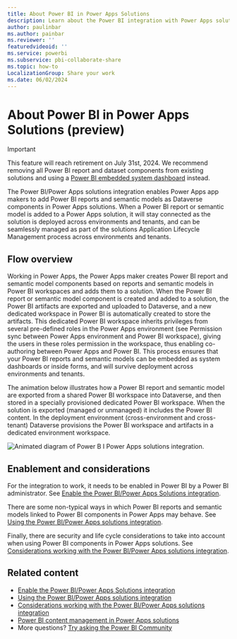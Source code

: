 ```yaml
---
title: About Power BI in Power Apps Solutions
description: Learn about the Power BI integration with Power Apps solutions.
author: paulinbar
ms.author: painbar
ms.reviewer: ''
featuredvideoid: ''
ms.service: powerbi
ms.subservice: pbi-collaborate-share
ms.topic: how-to
LocalizationGroup: Share your work
ms.date: 06/02/2024
---
```


# About Power BI in Power Apps Solutions (preview)

> [!IMPORTANT]
> This feature will reach retirement on July 31st, 2024. We recommend removing all Power BI report and dataset components from existing solutions and using a [Power BI embedded system dashboard](./create-edit-powerbi-embedded-page.md) instead.

The Power BI/Power Apps solutions integration enables Power Apps app makers to add Power BI reports and semantic models as Dataverse components in Power Apps solutions. When a Power BI report or semantic model is added to a Power Apps solution, it will stay connected as the solution is deployed across environments and tenants, and can be seamlessly managed as part of the solutions Application Lifecycle Management process across environments and tenants.

## Flow overview

Working in Power Apps, the Power Apps maker creates Power BI report and semantic model components based on reports and semantic models in Power BI workspaces and adds them to a solution. When the Power BI report or semantic model component is created and added to a solution, the Power BI artifacts are exported and uploaded to Dataverse, and a new dedicated workspace in Power BI is automatically created to store the artifacts. This dedicated Power BI workspace inherits privileges from several pre-defined roles in the Power Apps environment (see Permission sync between Power Apps environment and Power BI workspace), giving the users in these roles permission in the workspace, thus enabling co-authoring between Power Apps and Power BI. This process ensures that your Power BI reports and semantic models can be embedded as system dashboards or inside forms, and will survive deployment across environments and tenants.

The animation below illustrates how a Power BI report and semantic model are exported from a shared Power BI workspace into Dataverse, and then stored in a specially provisioned dedicated Power BI workspace. When the solution is exported (managed or unmanaged) it includes the Power BI content.​ In the deployment environment (cross-environment and cross-tenant) Dataverse provisions the Power BI workspace and artifacts in a dedicated environment workspace.

![Animated diagram of Power B I Power Apps solutions integration.](./media/service-power-bi-powerapps-integration-about/integration-diagram.gif)

## Enablement and considerations

For the integration to work, it needs to be enabled in Power BI by a Power BI administrator. See [Enable the Power BI/Power Apps Solutions integration](./service-power-bi-powerapps-integration-enable.md).

There are some non-typical ways in which Power BI reports and semantic models linked to Power BI components in Power Apps may behave. See [Using the Power BI/Power Apps solutions integration](./service-power-bi-powerapps-integration-using.md).

Finally, there are security and life cycle considerations to take into account when using Power BI components in Power Apps solutions. See [Considerations working with the Power BI/Power Apps solutions integration](./service-power-bi-powerapps-integration-considerations.md).

## Related content

* [Enable the Power BI/Power Apps Solutions integration](./service-power-bi-powerapps-integration-enable.md)
* [Using the Power BI/Power Apps solutions integration](./service-power-bi-powerapps-integration-using.md)
* [Considerations working with the Power BI/Power Apps solutions integration](./service-power-bi-powerapps-integration-considerations.md)
* [Power BI content management in Power Apps solutions](/power-apps/maker/model-driven-apps/power-bi-content-management-power-apps-solutions)
* More questions? [Try asking the Power BI Community](https://community.powerbi.com/)
